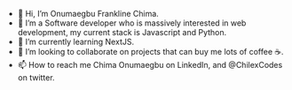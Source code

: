 - 👋 Hi, I’m Onumaegbu Frankline Chima.
- 👀 I’m a Software developer who is massively interested in web development, my current stack is Javascript and Python.
- 🌱 I’m currently learning NextJS.
- 💞️ I’m looking to collaborate on projects that can buy me lots of coffee ☕.
- 📫 How to reach me Chima Onumaegbu on LinkedIn, and @ChilexCodes on twitter.

<!---
Chilex23/Chilex23 is a ✨ special ✨ repository because its `README.md` (this file) appears on your GitHub profile.
You can click the Preview link to take a look at your changes.
--->
